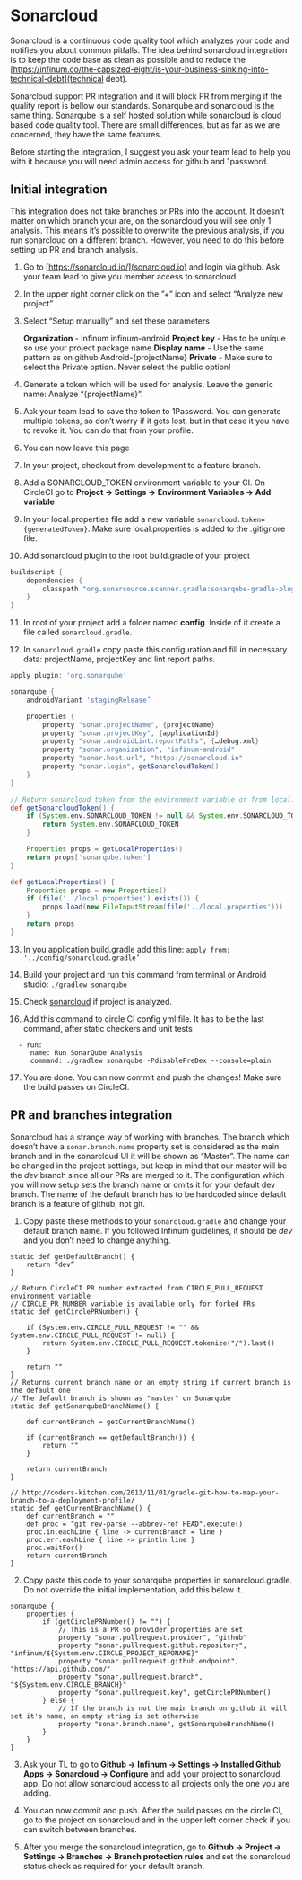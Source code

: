 # Sonarcloud

Sonarcloud is a continuous code quality tool which analyzes your code and notifies you about common pitfalls. The idea behind sonarcloud integration is to keep the code base as clean as possible and to reduce the [https://infinum.co/the-capsized-eight/is-your-business-sinking-into-technical-debt](technical dept).

Sonarcloud support PR integration and it will block PR from merging if the quality report is bellow our standards. Sonarqube and sonarcloud is the same thing. Sonarqube is a self hosted solution while sonarcloud is cloud based code quality tool. There are small differences, but as far as we are concerned, they have the same features.

Before starting the integration, I suggest you ask your team lead to help you with it because you will need admin access for github and 1password.

## Initial integration

This integration does not take branches or PRs into the account. It doesn’t matter on which branch your are, on the sonarcloud you will see only 1 analysis. This means it’s possible to overwrite the previous analysis, if you run sonarcloud on a different branch. However, you need to do this before setting up PR and branch analysis.

1. Go to [https://sonarcloud.io/](sonarcloud.io) and login via github. Ask your team lead to give you member access to sonarcloud.

2. In the upper right corner click on the ”+” icon and select “Analyze new project”

3. Select “Setup manually” and set these parameters

	**Organization** - Infinum infinum-android
	**Project key** - Has to be unique so use your project package name
	**Display name** - Use the same pattern as on github Android-{projectName}
	**Private** - Make sure to select the Private option. Never select the public option!

4. Generate a token which will be used for analysis. Leave the generic name: Analyze “{projectName}”. 

5. Ask your team lead to save the token to 1Password. You can generate multiple tokens, so don’t worry if it gets lost, but in that case it you have to revoke it. You can do that from your profile. 

6. You can now leave this page

7. In your project, checkout from development to a feature branch.

8. Add a SONARCLOUD_TOKEN environment variable to your CI. On CircleCI go to **Project -> Settings -> Environment Variables -> Add variable**

9. In your local.properties file add a new variable `sonarcloud.token={generatedToken}`. Make sure local.properties is added to the .gitignore file.

10. Add sonarcloud plugin to the root build.gradle of your project

```groovy
buildscript {
    dependencies {
        classpath "org.sonarsource.scanner.gradle:sonarqube-gradle-plugin:{sonarCloudLatestVersion}“
    }
}
```

11. In root of your project add a folder named **config**. Inside of it create a file called `sonarcloud.gradle`.

12. In `sonarcloud.gradle` copy paste this configuration and fill in necessary data: projectName, projectKey and lint report paths.

```groovy
apply plugin: 'org.sonarqube'

sonarqube {
    androidVariant 'stagingRelease’

    properties {
        property "sonar.projectName", {projectName}
        property "sonar.projectKey", {applicationId}
        property "sonar.androidLint.reportPaths", {…debug.xml}
        property "sonar.organization", "infinum-android"
        property "sonar.host.url", "https://sonarcloud.io"
        property "sonar.login", getSonarcloudToken()
    }
}

// Return sonarcloud token from the environment variable or from local.properties file
def getSonarcloudToken() {
    if (System.env.SONARCLOUD_TOKEN != null && System.env.SONARCLOUD_TOKEN != "") {
        return System.env.SONARCLOUD_TOKEN
    }

    Properties props = getLocalProperties()
    return props['sonarqube.token']
}

def getLocalProperties() {
    Properties props = new Properties()
    if (file('../local.properties').exists()) {
        props.load(new FileInputStream(file('../local.properties')))
    }
    return props
}
```

13. In you application build.gradle add this line:
`apply from: '../config/sonarcloud.gradle’`

14. Build your project and run this command from terminal or Android studio:
`./gradlew sonarqube`

15. Check [sonarcloud](https://sonarcloud.io/organizations/infinum-android/projects) if project is analyzed. 

16. Add this command to circle CI config yml file. It has to be the last command, after static checkers and unit tests

```
  - run:
     name: Run SonarQube Analysis
     command: ./gradlew sonarqube -PdisablePreDex --console=plain
```

17. You are done. You can now commit and push the changes! Make sure the build passes on CircleCI.

## PR and branches integration

Sonarcloud has a strange way of working with branches. The branch which doesn’t have a `sonar.branch.name` property set is considered as the main branch and in the sonarcloud UI it will be shown as “Master”. The name can be changed in the project settings, but keep in mind that our master will be the *dev* branch since all our PRs are merged to it. The configuration which you will now setup sets the branch name or omits it for your default dev branch. The name of the default branch has to be hardcoded since default branch is a feature of github, not git.

1. Copy paste these methods to your `sonarcloud.gradle` and change your default branch name. If you followed Infinum guidelines, it should be *dev* and you don’t need to change anything.

```
static def getDefaultBranch() {
    return “dev”
}

// Return CircleCI PR number extracted from CIRCLE_PULL_REQUEST environment variable
// CIRCLE_PR_NUMBER variable is available only for forked PRs
static def getCirclePRNumber() {

    if (System.env.CIRCLE_PULL_REQUEST != "" && System.env.CIRCLE_PULL_REQUEST != null) {
        return System.env.CIRCLE_PULL_REQUEST.tokenize("/").last()
    }

    return ""
}
// Returns current branch name or an empty string if current branch is the default one
// The default branch is shown as "master" on Sonarqube
static def getSonarqubeBranchName() {

    def currentBranch = getCurrentBranchName()

    if (currentBranch == getDefaultBranch()) {
        return ""
    }

    return currentBranch
}

// http://coders-kitchen.com/2013/11/01/gradle-git-how-to-map-your-branch-to-a-deployment-profile/
static def getCurrentBranchName() {
    def currentBranch = ""
    def proc = "git rev-parse --abbrev-ref HEAD".execute()
    proc.in.eachLine { line -> currentBranch = line }
    proc.err.eachLine { line -> println line }
    proc.waitFor()
    return currentBranch
}
```

2. Copy paste this code to your sonarqube properties in sonarcloud.gradle. Do not override the initial implementation, add this below it.

```
sonarqube {
    properties {
        if (getCirclePRNumber() != "") {
            // This is a PR so provider properties are set
            property "sonar.pullrequest.provider", "github"
            property "sonar.pullrequest.github.repository", "infinum/${System.env.CIRCLE_PROJECT_REPONAME}"
            property "sonar.pullrequest.github.endpoint", "https://api.github.com/"
            property "sonar.pullrequest.branch", "${System.env.CIRCLE_BRANCH}"
            property "sonar.pullrequest.key", getCirclePRNumber()
        } else {
            // If the branch is not the main branch on github it will set it's name, an empty string is set otherwise
            property "sonar.branch.name", getSonarqubeBranchName()
        }
    }
}
```

3. Ask your TL to go to **Github -> Infinum -> Settings -> Installed Github Apps -> Sonarcloud -> Configure** and add your project to sonarcloud app. Do not allow sonarcloud access to all projects only the one you are adding.   

4. You can now commit and push. After the build passes on the circle CI, go to the project on sonarcloud and in the upper left corner check if you can switch between branches.

5. After you merge the sonarcloud integration, go to **Github -> Project -> Settings -> Branches -> Branch protection rules** and set the sonarcloud status check as required for your default branch. 